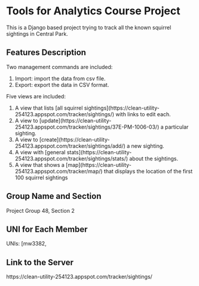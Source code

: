 <h1>Tools for Analytics Course Project</h1>
<p>This is a Django based project trying to track all the known squirrel sightings in Central Park.</p>
<h2>Features Description</h2>
<p>Two management commands are included:</p>
<ol>
<li>Import: import the data from csv file.</li>
<li>Export: export the data in CSV format.</li>
</ol>
<p>Five views are included:</p>
<ol>
<li>A view that lists [all squirrel sightings](https://clean-utility-254123.appspot.com/tracker/sightings/) with links to edit each.</li>
<li>A view to [update](https://clean-utility-254123.appspot.com/tracker/sightings/37E-PM-1006-03/) a particular sighting.</li>
<li>A view to [create](https://clean-utility-254123.appspot.com/tracker/sightings/add/) a new sighting.</li>
<li>A view with [general stats](https://clean-utility-254123.appspot.com/tracker/sightings/stats/) about the sightings.</li>
<li>A view that shows a [map](https://clean-utility-254123.appspot.com/tracker/map/) that displays the location of the first 100 squirrel sightings</li>
</ol>
<h2>Group Name and Section</h2>
<p>Project Group 48, Section 2</p>
<h2>UNI for Each Member</h2>
<p>UNIs: [mw3382,
<h2>Link to the Server</h2>
<p>https://clean-utility-254123.appspot.com/tracker/sightings/</p>
